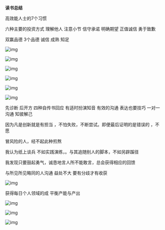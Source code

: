 **读书总结**

高效能人士的7个习惯

六种主要的投资方式 理解他人  注意小节 信守承诺 明确期望  正值诚信  勇于致歉

双赢品德    3个品德  诚信 成熟  知足

![img](https://cdn.nlark.com/yuque/0/2023/jpeg/35538885/1703042388061-feae9169-a087-4f50-88d9-9f40cd7fc3e8.jpeg)

![img](https://cdn.nlark.com/yuque/0/2023/jpeg/35538885/1703042388375-d2bc53f1-decb-4472-bbb1-c923fdf15b6f.jpeg)

![img](https://cdn.nlark.com/yuque/0/2023/jpeg/35538885/1703042388734-ac7f3982-41ae-4cf2-9e7a-93d2dce73286.jpeg)

![img](https://cdn.nlark.com/yuque/0/2023/jpeg/35538885/1703042389085-4c0a8d7c-5c1f-4cf4-9a33-0fc3ce4dc786.jpeg)

![img](https://cdn.nlark.com/yuque/0/2023/jpeg/35538885/1703042389421-45b03f1f-88dd-4a7b-90a5-d0eb6c801d37.jpeg)

![img](https://cdn.nlark.com/yuque/0/2023/jpeg/35538885/1703042389770-26922a2c-f6a4-4594-b6f3-b3652eb44b69.jpeg)

先诊断  后开方 四种自传书回应   有适时扮演知音        有效的沟通     表达也要技巧      一对一沟通     知彼解己

 因为凡是创新就是有担当 ，不怕失败，不断尝试。即便最后证明的是错误的 ，不愿

冒风险的人，经不起此种煎熬

我认为纸上谈兵  不如实践演练，。与其追随别人的脚本，不如另辟蹊径

我发现只要鼓起勇气，诚恳地言人所不能敢言，总会获得相应的回馈

与所见所见略同的人沟通 益处不大 要有分歧才有收获

![img](https://cdn.nlark.com/yuque/0/2023/jpeg/35538885/1703042390153-cbebde1b-0b7d-4811-b92b-0c68c06cc0f6.jpeg)

获得每日个人领域的成  平衡产能与产出

![img](https://cdn.nlark.com/yuque/0/2023/jpeg/35538885/1703042390531-c09231e0-8040-400b-b700-5b257c80317b.jpeg)

![img](https://cdn.nlark.com/yuque/0/2023/jpeg/35538885/1703042390919-e92eec93-f652-4462-bed0-c5884fc0f5e4.jpeg)

![img](https://cdn.nlark.com/yuque/0/2023/jpeg/35538885/1703042391226-65daab41-6dff-414e-91a4-aa376469517a.jpeg)